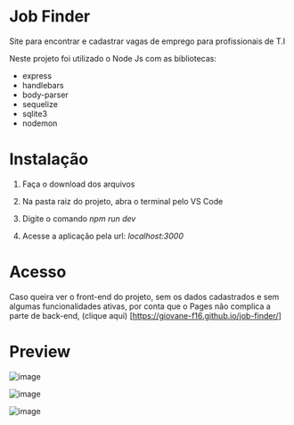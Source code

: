 # Job Finder
Site para encontrar e cadastrar vagas de emprego para profissionais de T.I 

Neste projeto foi utilizado o Node Js com as bibliotecas:

- express
- handlebars
- body-parser
- sequelize
- sqlite3
- nodemon

# Instalação
1. Faça o download dos arquivos

2. Na pasta raiz do projeto, abra o terminal pelo VS Code

3. Digite o comando *npm run dev*

4. Acesse a aplicação pela url: *localhost:3000*

# Acesso 
Caso queira ver o front-end do projeto, sem os dados cadastrados e sem algumas funcionalidades ativas, por conta que o Pages não complica a parte de back-end, (clique aqui) [https://giovane-f16.github.io/job-finder/]

# Preview

![image](https://user-images.githubusercontent.com/63614241/172390649-b067a433-1fc0-4208-8460-323838c3ce74.png)

![image](https://user-images.githubusercontent.com/63614241/172390899-a01db0f7-f144-4440-9d28-6ffea26df9cb.png)

![image](https://user-images.githubusercontent.com/63614241/172391197-c106b67b-b807-429a-ae17-f631c409685e.png)
